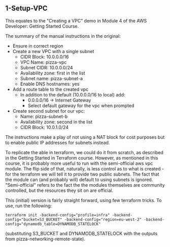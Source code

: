 
## 1-Setup-VPC

This equates to the "Creating a VPC" demo in Module 4 of the AWS Developer: Getting Started Course.

The summary of the manual instructions in the original:
- Ensure in correct region
- Create a new VPC with a single subnet
    - CIDR Block: 10.0.0.0/16
    - VPC Name: pizza-vpc
    - Subnet CIDR: 10.0.0.0/24
    - Availability zone: first in the list
    - Subnet name: pizza-subnet-a
	- Enable DNS hostnames: yes
- Add a route table to the created vpc
    - In addition to the default (10.0.0.0/16 to local) add:
	    - 0.0.0.0/16 -> Internet Gateway
		- Select default gateway for the vpc when prompted
- Create second subnet for our vpc:
    - Name: pizza-subnet-b
	- Availability zone: second in the list
	- CIDR Block: 10.0.1.0/24

The instructions make a play of not using a NAT block for cost purposes but
to enable public IP addresses for subnets instead.

To replicate the able in terraform, we could do it from scratch, as described
in the Getting Started in Terraform course. However, as mentioned in this course,
it is probably more useful to run with the semi-official aws vpc module. The
flip side of that, naturally, is less control as to what is created - for the
terraform we will tell it to provide two public subnets. The fact that the module
can (and probably will) default to using subnets is ignored. "Semi-official"
refers to the fact the the modules themselves are community controlled, but
the resources they sit on are official.

This (initial) version is fairly straight forward, using few terraform tricks.
To use, run the following:

    terraform init -backend-config="profile=infra" -backend-config="bucket=S3_BUCKET" -backend-config="region=eu-west-2" -backend-config="dynamodb_table=DYNAMODB_STATELOCK"

(substituting S3_BUCKET and DYNAMODB_STATELOCK with the outputs from pizza-networking-remote-state).

